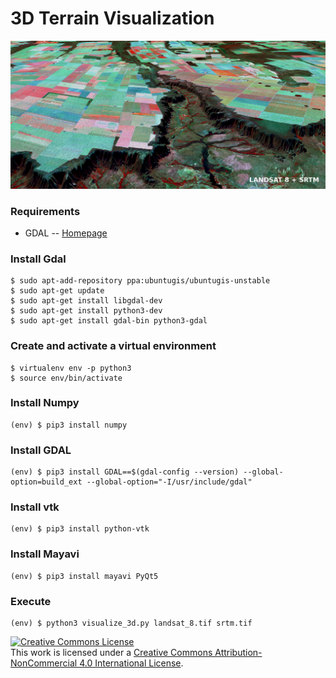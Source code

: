 # 3D Terrain Visualization

![bigdata-docker](./docs/visualization.png)

### Requirements
* GDAL -- [Homepage](http://www.gdal.org)

### Install Gdal
```shell
$ sudo apt-add-repository ppa:ubuntugis/ubuntugis-unstable
$ sudo apt-get update
$ sudo apt-get install libgdal-dev
$ sudo apt-get install python3-dev
$ sudo apt-get install gdal-bin python3-gdal
```

### Create and activate a virtual environment
```shell
$ virtualenv env -p python3
$ source env/bin/activate
```

### Install Numpy
```shell
(env) $ pip3 install numpy
```
### Install GDAL
```shell
(env) $ pip3 install GDAL==$(gdal-config --version) --global-option=build_ext --global-option="-I/usr/include/gdal"
```

### Install vtk
```shell
(env) $ pip3 install python-vtk
```

### Install Mayavi
```shell
(env) $ pip3 install mayavi PyQt5
```

### Execute
```shell
(env) $ python3 visualize_3d.py landsat_8.tif srtm.tif
```


<a rel="license" href="http://creativecommons.org/licenses/by-nc/4.0/">
    <img alt="Creative Commons License" style="border-width:0" src="https://i.creativecommons.org/l/by-nc/4.0/88x31.png" />
</a>
<br />
This work is licensed under a <a rel="license" href="http://creativecommons.org/licenses/by-nc/4.0/">Creative Commons Attribution-NonCommercial 4.0 International License</a>.
